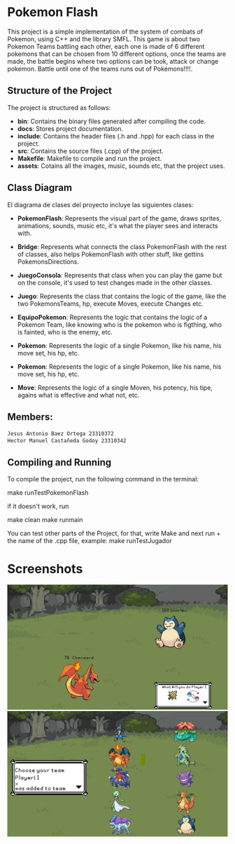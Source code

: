 # Pokemon Flash

This project is a simple implementation  of the system of combats of Pokemon, using C++ and the library SMFL. This game is about two Pokemon Teams battling each other, each one is made of 6 different pokemons that can be chosen from 10 different options, once the teams are made, the battle begins where two options can be took, attack or change pokemon.
Battle until one of the teams runs out of Pokemons!!!!.

## Structure of the Project

The project is structured as follows:

- **bin**: Contains the binary files generated after compiling the code.
- **docs**: Stores project documentation.
- **include**: Contains the header files (.h and .hpp) for each class in the project.
- **src**: Contains the source files (.cpp) of the project.
- **Makefile**: Makefile to compile and run the project.
- **assets**: Cotains all the images, music, sounds etc, that the project uses.

## Class Diagram

El diagrama de clases del proyecto incluye las siguientes clases:

- **PokemonFlash**: Represents the visual part of the game, draws sprites, animations, sounds, music etc, it's what the player sees and interacts with.
- **Bridge**: Represents what connects the class PokemonFlash with the rest of classes, also helps PokemonFlash with other stuff, like gettins PokemonsDirections.
- **JuegoConsola**: Represents that class when you can play the game but on the console, it's used to test changes made in the other classes.
- **Juego**: Represents the class that contains the logic of the game, like the two PokemonsTeams, hp, execute Moves, execute Changes etc.
- **EquipoPokemon**: Represents the logic that contains the logic of a Pokemon Team, like knowing who is the pokemon who is figthing, who is fainted, who is the enemy, etc.
- **Pokemon**: Represents the logic of a single Pokemon, like his name, his move set, his hp, etc.

- **Pokemon**: Represents the logic of a single Pokemon, like his name, his move set, his hp, etc.

- **Move**: Represents the logic of a single Moven, his potency, his tipe, agains what is effective and what not, etc.



## Members:

    Jesus Antonio Baez Ortega 23310372
    Hector Manuel Castañeda Godoy 23310342
   

## Compiling and Running

To compile the project, run the following command in the terminal:

make runTestPokemonFlash

if it doesn't work, run

make clean
make runmain

You can test other parts of the Project, for that, 
write Make and next run + the name of the .cpp file, 
example: make runTestJugador

# Screenshots
![alt text](PokemonFlash1.jfif)
![alt text](PokemonFlash2.jfif)